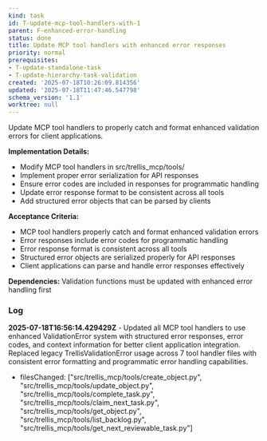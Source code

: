 ```yaml
---
kind: task
id: T-update-mcp-tool-handlers-with-1
parent: F-enhanced-error-handling
status: done
title: Update MCP tool handlers with enhanced error responses
priority: normal
prerequisites:
- T-update-standalone-task
- T-update-hierarchy-task-validation
created: '2025-07-18T10:26:09.814356'
updated: '2025-07-18T11:47:46.547798'
schema_version: '1.1'
worktree: null
---
```

Update MCP tool handlers to properly catch and format enhanced validation errors for client applications.

**Implementation Details:**
- Modify MCP tool handlers in src/trellis_mcp/tools/
- Implement proper error serialization for API responses
- Ensure error codes are included in responses for programmatic handling
- Update error response format to be consistent across all tools
- Add structured error objects that can be parsed by clients

**Acceptance Criteria:**
- MCP tool handlers properly catch and format enhanced validation errors
- Error responses include error codes for programmatic handling
- Error response format is consistent across all tools
- Structured error objects are serialized properly for API responses
- Client applications can parse and handle error responses effectively

**Dependencies:** Validation functions must be updated with enhanced error handling first

### Log


**2025-07-18T16:56:14.429429Z** - Updated all MCP tool handlers to use enhanced ValidationError system with structured error responses, error codes, and context information for better client application integration. Replaced legacy TrellisValidationError usage across 7 tool handler files with consistent error formatting and programmatic error handling capabilities.
- filesChanged: ["src/trellis_mcp/tools/create_object.py", "src/trellis_mcp/tools/update_object.py", "src/trellis_mcp/tools/complete_task.py", "src/trellis_mcp/tools/claim_next_task.py", "src/trellis_mcp/tools/get_object.py", "src/trellis_mcp/tools/list_backlog.py", "src/trellis_mcp/tools/get_next_reviewable_task.py"]
